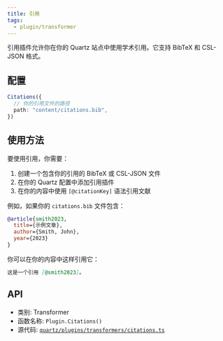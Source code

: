 ```yaml
---
title: 引用
tags:
  - plugin/transformer
---
```


引用插件允许你在你的 Quartz 站点中使用学术引用。它支持 BibTeX 和 CSL-JSON 格式。

## 配置

```ts
Citations({
  // 你的引用文件的路径
  path: "content/citations.bib",
})
```

## 使用方法

要使用引用，你需要：

1. 创建一个包含你的引用的 BibTeX 或 CSL-JSON 文件
2. 在你的 Quartz 配置中添加引用插件
3. 在你的内容中使用 `[@citationKey]` 语法引用文献

例如，如果你的 `citations.bib` 文件包含：

```bibtex
@article{smith2023,
  title={示例文章},
  author={Smith, John},
  year={2023}
}
```

你可以在你的内容中这样引用它：

```markdown
这是一个引用 [@smith2023]。
```

## API

- 类别: Transformer
- 函数名称: `Plugin.Citations()`
- 源代码: [`quartz/plugins/transformers/citations.ts`](https://github.com/jackyzha0/quartz/blob/v4/quartz/plugins/transformers/citations.ts) 